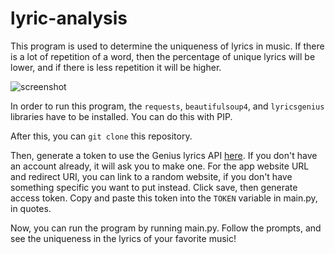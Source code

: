 # lyric-analysis

This program is used to determine the uniqueness of lyrics in music. If there is a lot of repetition of a word, then the percentage of unique lyrics will be lower, and if there is less repetition it will be higher.

![screenshot](https://i.imgur.com/cemxEm3.png)

In order to run this program, the `requests`, `beautifulsoup4`, and `lyricsgenius` libraries have to be installed. You can do this with PIP. 

After this, you can `git clone` this repository.

Then, generate a token to use the Genius lyrics API [here](https://genius.com/api-clients/new). If you don't have an account already, it will ask you to make one. For the app website URL and redirect URI, you can link to a random website, if you don't have something specific you want to put instead. Click save, then generate access token. Copy and paste this token into the `TOKEN` variable in main.py, in quotes.

Now, you can run the program by running main.py. Follow the prompts, and see the uniqueness in the lyrics of your favorite music!
